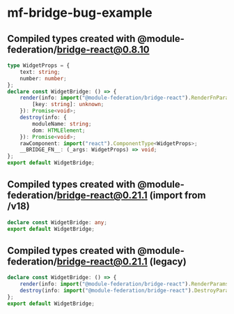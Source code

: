 # mf-bridge-bug-example

## Compiled types created with @module-federation/bridge-react@0.8.10

```typescript
type WidgetProps = {
    text: string;
    number: number;
};
declare const WidgetBridge: () => {
    render(info: import("@module-federation/bridge-react").RenderFnParams & {
        [key: string]: unknown;
    }): Promise<void>;
    destroy(info: {
        moduleName: string;
        dom: HTMLElement;
    }): Promise<void>;
    rawComponent: import("react").ComponentType<WidgetProps>;
    __BRIDGE_FN__: (_args: WidgetProps) => void;
};
export default WidgetBridge;
```

## Compiled types created with @module-federation/bridge-react@0.21.1 (import from /v18)

```typescript
declare const WidgetBridge: any;
export default WidgetBridge;
```


## Compiled types created with @module-federation/bridge-react@0.21.1 (legacy)
```typescript
declare const WidgetBridge: () => {
    render(info: import("@module-federation/bridge-react").RenderParams): Promise<void>;
    destroy(info: import("@module-federation/bridge-react").DestroyParams): void;
};
export default WidgetBridge;
```
